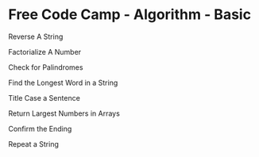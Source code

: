 # Free Code Camp - Algorithm - Basic

 Reverse A String
 
 Factorialize A Number
 
 Check for Palindromes

 Find the Longest Word in a String
 
 Title Case a Sentence
 
 Return Largest Numbers in Arrays
 
 Confirm the Ending
 
 Repeat a String
